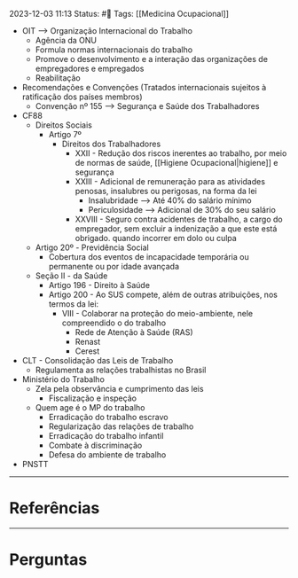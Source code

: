 2023-12-03 11:13
Status: #🌱 
Tags: [[Medicina Ocupacional]]
<br/>
- OIT --> Organização Internacional do Trabalho
	- Agência da ONU
	- Formula normas internacionais do trabalho
	- Promove o desenvolvimento e a interação das organizações de empregadores e empregados
	- Reabilitação
- Recomendações e Convenções (Tratados internacionais sujeitos à ratificação dos países membros)
	- Convenção nº 155 --> Segurança e Saúde dos Trabalhadores
- CF88
	- Direitos Sociais
		- Artigo 7º
			- Direitos dos Trabalhadores
				- XXII - Redução dos riscos inerentes ao trabalho, por meio de normas de saúde, [[Higiene Ocupacional|higiene]] e segurança
				- XXIII - Adicional de remuneração para as atividades penosas, insalubres ou perigosas, na forma da lei
					- Insalubridade --> Até 40% do salário mínimo
					- Periculosidade --> Adicional de 30% do seu salário 
				- XXVIII - Seguro contra acidentes de trabalho, a cargo do empregador, sem excluir a indenização a que este está obrigado. quando incorrer em dolo ou culpa
	- Artigo 20º - Previdência Social
		- Cobertura dos eventos de incapacidade temporária ou permanente ou por idade avançada
	- Seção II - da Saúde
		- Artigo 196 - Direito à Saúde
		- Artigo 200 - Ao SUS compete, além de outras atribuições, nos termos da lei:
			- VIII - Colaborar na proteção do meio-ambiente, nele compreendido o do trabalho
				- Rede de Atenção à Saúde (RAS)
				- Renast
				- Cerest
- CLT - Consolidação das Leis de Trabalho
	- Regulamenta as relações trabalhistas no Brasil
- Ministério do Trabalho
	- Zela pela observância e cumprimento das leis
		- Fiscalização e inspeção
	- Quem age é o MP do trabalho
		- Erradicação do trabalho escravo
		- Regularização das relações de trabalho
		- Erradicação do trabalho infantil
		- Combate à discriminação
		- Defesa do ambiente de trabalho
- PNSTT
____
# Referências
---
# Perguntas

